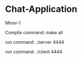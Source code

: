 # Chat-Application
Minor-1

Compile command: make all

run command: ./server 4444

run command: ./client 4444


